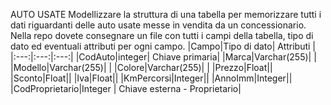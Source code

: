 AUTO USATE
Modellizzare la struttura di una tabella per memorizzare tutti i dati riguardanti delle auto usate messe in vendita da un concessionario.
Nella repo dovete consegnare un file con tutti i campi della tabella, tipo di dato ed eventuali attributi per ogni campo.
|Campo|Tipo di dato| Attributi |
|:---:|:---:|:---:|
|CodAuto|integer| Chiave primaria|
|Marca|Varchar(255)| |
|Modello|Varchar(255)| |
|Colore|Varchar(255)|  | 
|Prezzo|Float||
|Sconto|Float||
|Iva|Float||
|KmPercorsi|Integer||
|AnnoImm|Integer||
|CodProprietario|Integer | Chiave esterna - Proprietario|
